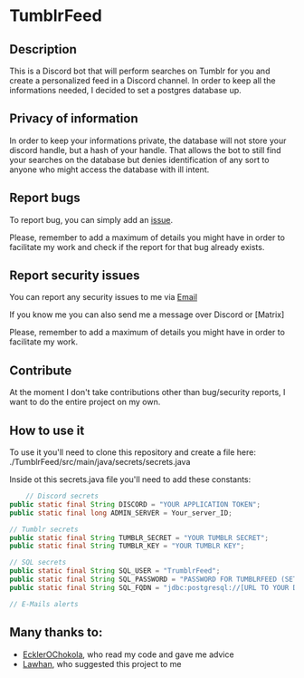 # TumblrFeed

## Description

This is a Discord bot that will perform searches on Tumblr for you and create a personalized feed in a Discord channel.
In order to keep all the informations needed, I decided to set a postgres database up.

## Privacy of information

In order to keep your informations private, the database will not store your discord handle, but a hash of your handle.
That allows the bot to still find your searches on the database but denies identification of any sort to anyone who
might access the database with ill intent.

## Report bugs

To report bug, you can simply add an [issue](https://github.com/Lucielle-Voeffray/TumblrFeed/issues).

Please, remember to add a maximum of details you might have in order to facilitate my work and check if the report for
that bug already exists.

## Report security issues

You can report any security issues to me via <a href="mailto:pro@lucielle.ch">Email</a>

If you know me you can also send me a message over Discord or [Matrix]

Please, remember to add a maximum of details you might have in order to facilitate my work.

## Contribute

At the moment I don't take contributions other than bug/security reports, I want to do the entire project on my own.

## How to use it

To use it you'll need to clone this repository and create a file here: ./TumblrFeed/src/main/java/secrets/secrets.java

Inside ot this secrets.java file you'll need to add these constants:

```java
    // Discord secrets
public static final String DISCORD = "YOUR APPLICATION TOKEN";
public static final long ADMIN_SERVER = Your_server_ID;

// Tumblr secrets
public static final String TUMBLR_SECRET = "YOUR TUMBLR SECRET";
public static final String TUMBLR_KEY = "YOUR TUMBLR KEY";

// SQL secrets
public static final String SQL_USER = "TrumblrFeed";
public static final String SQL_PASSWORD = "PASSWORD FOR TUMBLRFEED (SET IN /TumblrFeed/src/main/sql/tumblrFeed.sql)";
public static final String SQL_FQDN = "jdbc:postgresql://[URL TO YOUR DATABASE]:[THE PORT YOUR DATABASE LISTENS TO]/db_TumblrFeed";

// E-Mails alerts
```

## Many thanks to:

- [EcklerOChokola](), who read my code and gave me advice
- [Lawhan](), who suggested this project to me
